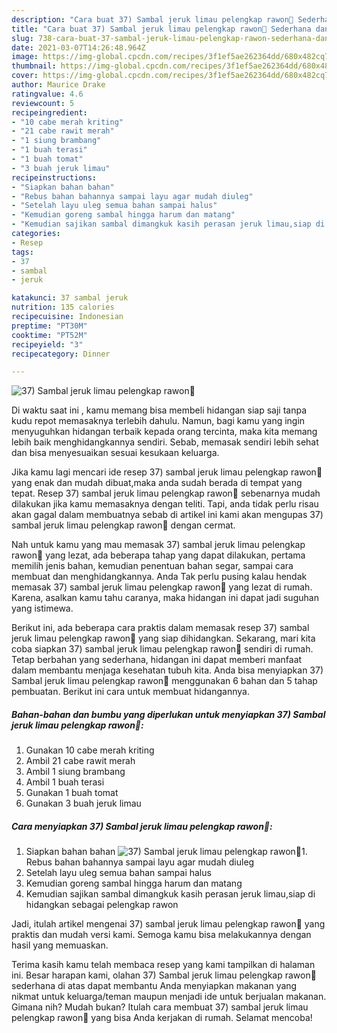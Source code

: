 ```yaml
---
description: "Cara buat 37) Sambal jeruk limau pelengkap rawon💋 Sederhana dan Mudah Dibuat"
title: "Cara buat 37) Sambal jeruk limau pelengkap rawon💋 Sederhana dan Mudah Dibuat"
slug: 738-cara-buat-37-sambal-jeruk-limau-pelengkap-rawon-sederhana-dan-mudah-dibuat
date: 2021-03-07T14:26:48.964Z
image: https://img-global.cpcdn.com/recipes/3f1ef5ae262364dd/680x482cq70/37-sambal-jeruk-limau-pelengkap-rawon💋-foto-resep-utama.jpg
thumbnail: https://img-global.cpcdn.com/recipes/3f1ef5ae262364dd/680x482cq70/37-sambal-jeruk-limau-pelengkap-rawon💋-foto-resep-utama.jpg
cover: https://img-global.cpcdn.com/recipes/3f1ef5ae262364dd/680x482cq70/37-sambal-jeruk-limau-pelengkap-rawon💋-foto-resep-utama.jpg
author: Maurice Drake
ratingvalue: 4.6
reviewcount: 5
recipeingredient:
- "10 cabe merah kriting"
- "21 cabe rawit merah"
- "1 siung brambang"
- "1 buah terasi"
- "1 buah tomat"
- "3 buah jeruk limau"
recipeinstructions:
- "Siapkan bahan bahan"
- "Rebus bahan bahannya sampai layu agar mudah diuleg"
- "Setelah layu uleg semua bahan sampai halus"
- "Kemudian goreng sambal hingga harum dan matang"
- "Kemudian sajikan sambal dimangkuk kasih perasan jeruk limau,siap di hidangkan sebagai pelengkap rawon"
categories:
- Resep
tags:
- 37
- sambal
- jeruk

katakunci: 37 sambal jeruk 
nutrition: 135 calories
recipecuisine: Indonesian
preptime: "PT30M"
cooktime: "PT52M"
recipeyield: "3"
recipecategory: Dinner

---
```



![37) Sambal jeruk limau pelengkap rawon💋](https://img-global.cpcdn.com/recipes/3f1ef5ae262364dd/680x482cq70/37-sambal-jeruk-limau-pelengkap-rawon💋-foto-resep-utama.jpg)

Di waktu  saat ini , kamu memang bisa membeli hidangan siap saji tanpa kudu repot memasaknya terlebih dahulu. Namun, bagi kamu yang ingin menyuguhkan hidangan terbaik kepada orang tercinta, maka kita memang lebih baik menghidangkannya sendiri. Sebab, memasak sendiri lebih sehat dan bisa menyesuaikan sesuai kesukaan keluarga.

Jika kamu lagi mencari ide resep 37) sambal jeruk limau pelengkap rawon💋 yang enak dan mudah dibuat,maka anda sudah berada di tempat yang tepat. Resep 37) sambal jeruk limau pelengkap rawon💋  sebenarnya mudah dilakukan jika kamu memasaknya dengan teliti. Tapi, anda tidak perlu risau akan gagal dalam membuatnya 
sebab di artikel ini kami akan mengupas 37) sambal jeruk limau pelengkap rawon💋 dengan cermat.  



Nah untuk kamu yang mau memasak 37) sambal jeruk limau pelengkap rawon💋 yang lezat, ada beberapa tahap yang dapat dilakukan, pertama memilih jenis bahan, kemudian penentuan bahan segar, sampai cara membuat dan menghidangkannya. Anda Tak perlu pusing kalau hendak memasak 37) sambal jeruk limau pelengkap rawon💋 yang lezat di rumah. Karena, asalkan kamu  tahu caranya, maka hidangan ini dapat jadi suguhan yang istimewa.

Berikut ini, ada beberapa cara praktis  dalam memasak resep 37) sambal jeruk limau pelengkap rawon💋 yang siap dihidangkan. Sekarang, mari kita coba siapkan 37) sambal jeruk limau pelengkap rawon💋 sendiri di rumah. Tetap berbahan yang sederhana, hidangan ini dapat memberi manfaat dalam membantu menjaga kesehatan tubuh kita. Anda bisa menyiapkan 37) Sambal jeruk limau pelengkap rawon💋 menggunakan 6 bahan dan 5 tahap pembuatan. Berikut ini cara untuk membuat hidangannya.

<!--inarticleads1-->

##### Bahan-bahan dan bumbu yang diperlukan untuk menyiapkan 37) Sambal jeruk limau pelengkap rawon💋:

1. Gunakan 10 cabe merah kriting
1. Ambil 21 cabe rawit merah
1. Ambil 1 siung brambang
1. Ambil 1 buah terasi
1. Gunakan 1 buah tomat
1. Gunakan 3 buah jeruk limau




<!--inarticleads2-->

##### Cara menyiapkan 37) Sambal jeruk limau pelengkap rawon💋:

1. Siapkan bahan bahan
<img src="https://img-global.cpcdn.com/steps/466a7e14a0f83ad5/160x128cq70/37-sambal-jeruk-limau-pelengkap-rawon💋-langkah-memasak-1-foto.jpg" alt="37) Sambal jeruk limau pelengkap rawon💋">1. Rebus bahan bahannya sampai layu agar mudah diuleg
1. Setelah layu uleg semua bahan sampai halus
1. Kemudian goreng sambal hingga harum dan matang
1. Kemudian sajikan sambal dimangkuk kasih perasan jeruk limau,siap di hidangkan sebagai pelengkap rawon




Jadi, itulah artikel mengenai  37) sambal jeruk limau pelengkap rawon💋  yang praktis dan mudah versi kami. Semoga kamu bisa melakukannya dengan hasil yang memuaskan. 

Terima kasih kamu telah membaca resep yang kami tampilkan di halaman ini. Besar harapan kami, olahan  37) Sambal jeruk limau pelengkap rawon💋 sederhana di atas dapat membantu Anda menyiapkan makanan yang nikmat untuk keluarga/teman maupun menjadi ide untuk berjualan makanan. Gimana nih? Mudah bukan? Itulah cara membuat 37) sambal jeruk limau pelengkap rawon💋 yang bisa Anda kerjakan di rumah. Selamat mencoba!


